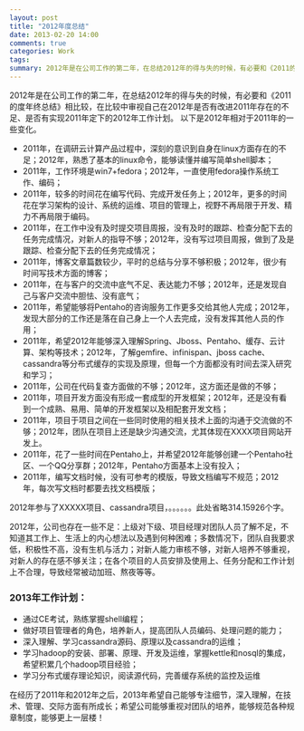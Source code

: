 ```yaml
---
layout: post
title: "2012年度总结"
date: 2013-02-20 14:00
comments: true
categories: Work
tags:
summary: 2012年是在公司工作的第二年，在总结2012年的得与失的时候，有必要和《2011的度年终总结》相比较，在比较中审视自己在2012年是否有改进2011年存在的不足、是否有实现2011年定下的2012年工作计划。
---  
```


2012年是在公司工作的第二年，在总结2012年的得与失的时候，有必要和《2011的度年终总结》相比较，在比较中审视自己在2012年是否有改进2011年存在的不足、是否有实现2011年定下的2012年工作计划。
以下是2012年相对于2011年的一些变化。

*  2011年，在调研云计算产品过程中，深刻的意识到自身在linux方面存在的不足；2012年，熟悉了基本的linux命令，能够读懂并编写简单shell脚本；
*   2011年，工作环境是win7+fedora；2012年，一直使用fedora操作系统工作、编码；
*   2011年，较多的时间花在编写代码、完成开发任务上；2012年，更多的时间花在学习架构的设计、系统的运维、项目的管理上，视野不再局限于开发、精力不再局限于编码。
*   2011年，在工作中没有及时提交项目周报，没有及时的跟踪、检查分配下去的任务完成情况，对新人的指导不够；2012年，没有写过项目周报，做到了及是跟踪、检查分配下去的任务完成情况；
*   2011年，博客文章篇数较少，平时的总结与分享不够积极；2012年，很少有时间写技术方面的博客；
*   2011年，在与客户的交流中底气不足、表达能力不够；2012年，还是发现自己与客户交流中胆怯、没有底气；
*   2011年，希望能够将Pentaho的咨询服务工作更多交给其他人完成；2012年，发现大部分的工作还是落在自己身上一个人去完成，没有发挥其他人员的作用；
*   2011年，希望2012年能够深入理解Spring、Jboss、Pentaho、缓存、云计算、架构等技术；2012年，了解gemfire、infinispan、jboss cache、cassandra等分布式缓存的实现及原理，但每一个方面都没有时间去深入研究和学习；
*   2011年，公司在代码复查方面做的不够；2012年，这方面还是做的不够；
*   2011年，项目开发方面没有形成一套成型的开发框架；2012年，还是没有看到一个成熟、易用、简单的开发框架以及相配套开发文档；
*   2011年，项目于项目之间在一些同时使用的相关技术上面的沟通于交流做的不够；2012年，团队在项目上还是缺少沟通交流，尤其体现在XXXX项目网站开发上。
*   2011年，花了一些时间在Pentaho上，并希望2012年能够创建一个Pentaho社区、一个QQ分享群；2012年，Pentaho方面基本上没有投入；
*   2011年，编写文档时候，没有可参考的模版，导致文档编写不规范；2012年，每次写文档时都要去找文档模版；


2012年参与了XXXXX项目、cassandra项目，。。。。。。此处省略314.15926个字。

2012年，公司也存在一些不足：上级对下级、项目经理对团队人员了解不足，不知道其工作上、生活上的内心想法以及遇到何种困难；多数情况下，团队自我要求低，积极性不高，没有生机与活力；对新人能力审核不够，对新人培养不够重视，对新人的存在感不够关注；在各个项目的人员安排及使用上、任务分配和工作计划上不合理，导致经常被动加班、熬夜等等。

### 2013年工作计划：

- 通过CE考试，熟练掌握shell编程；
- 做好项目管理者的角色，培养新人，提高团队人员编码、处理问题的能力；
- 深入理解、学习cassandra源码、原理以及cassandra的运维；
- 学习hadoop的安装、部署、原理、开发及运维，掌握kettle和nosql的集成，希望积累几个hadoop项目经验；
- 学习分布式缓存理论知识，阅读源代码，完善缓存系统的监控及运维

在经历了2011年和2012年之后，2013年希望自己能够专注细节，深入理解，在技术、管理、交际方面有所成长；希望公司能够重视对团队的培养，能够规范各种规章制度，能够更上一层楼！

